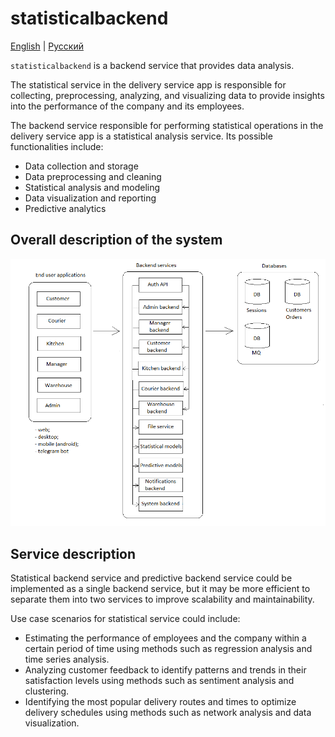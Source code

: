 # statisticalbackend

[English](statisticalbackend.md) | [Русский](statisticalbackend.ru.md)

`statisticalbackend` is a backend service that provides data analysis.

The statistical service in the delivery service app is responsible for collecting, preprocessing, analyzing, and visualizing data to provide insights into the performance of the company and its employees. 

The backend service responsible for performing statistical operations in the delivery service app is a statistical analysis service. Its possible functionalities include:

- Data collection and storage
- Data preprocessing and cleaning
- Statistical analysis and modeling
- Data visualization and reporting
- Predictive analytics

## Overall description of the system 

![system_overall](../img/system_overall.png)

## Service description

Statistical backend service and predictive backend service could be implemented as a single backend service, but it may be more efficient to separate them into two services to improve scalability and maintainability.

Use case scenarios for statistical service could include:
- Estimating the performance of employees and the company within a certain period of time using methods such as regression analysis and time series analysis.
- Analyzing customer feedback to identify patterns and trends in their satisfaction levels using methods such as sentiment analysis and clustering.
- Identifying the most popular delivery routes and times to optimize delivery schedules using methods such as network analysis and data visualization.
